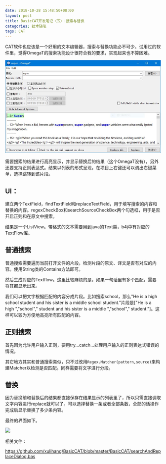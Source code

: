 ```yaml
---
date: 2018-10-28 15:48:50+08:00
layout: post
title: BasicCAT开发笔记（五）：搜索与替换
categories: 技术随笔
tags: CAT
---
```


CAT软件也应该是一个好用的文本编辑器，搜索与替换功能必不可少。试用过的软件里，觉得OmegaT的搜索功能设计很符合我的要求，实现起来也不算困难。

![](/album/basiccat/omegat_search_and_replace.jpg)

需要搜索的结果进行高亮显示，并显示替换后的结果（这个OmegaT没有），另外还要支持正则表达式。结果以列表的形式呈现，在项目上右键还可以调出右键菜单，选择跳转到该片段。

## UI：

建立两个TextField，findTextField和replaceTextField，用于填写搜索的内容和替换的内容。regexCheckBox和searchSourceCheckBox两个勾选框，用于是否开启正则和在原文中搜索。

结果是一个ListView。带格式的文本需要用到java的Text类，b4j中有对应的TextFlow库。

## 普通搜索

普通搜索需要遍历当前打开文件的片段，检测片段的原文、译文是否有对应的内容。使用String类的Contains方法即可。

然后生成对应的Textflow。这里比较麻烦的是，如果一句话里有多个匹配，需要将其都显示出来。

我们可以把文字根据匹配的内容分成片段。比如搜索school，那么"He is a high school student and his sister is a middle school student."片段是["He is a high ","school"," student and his sister is a middle ","school"," student."]。这样可以较为方便地高亮所有匹配的内容。

## 正则搜索

首先因为允许用户输入正则，要用try...catch...处理用户输入的正则表达式错误的情况。

其它地方其实和普通搜索类似，只不过改用`Regex.Matcher(pattern,source)`来构建Matcher以检测是否匹配。同样需要将文字进行分段。

## 替换

因为替换前和替换后的结果都直接保存在结果显示的列表里了，所以只需直接调取文字内容进行replace就可以了。可以选择替换一条或者全部条数，全部的话操作完成后显示替换了多少条内容。

最终的界面如下。

![](/album/basiccat/search_and_replace.png)

相关文件：

<https://github.com/xulihang/BasicCAT/blob/master/BasicCAT/searchAndReplaceDialog.bas>

